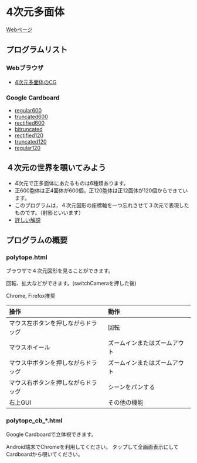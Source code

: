 # 4次元多面体

[Webページ](https://takash1.github.io/polytope/)

## プログラムリスト

### Webブラウザ
- [4次元多面体のCG](polytope.html)

### Google Cardboard
- [regular600](cardboard/polytope_cb_regular600.html)
- [truncated600](cardboard/polytope_cb_truncated600.html)
- [rectified600](cardboard/polytope_cb_rectified600.html)
- [bitruncated](cardboard/polytope_cb_bitruncated.html)
- [rectified120](cardboard/polytope_cb_rectified120.html)
- [truncated120](cardboard/polytope_cb_truncated120.html)
- [regular120](cardboard/polytope_cb_regular120.html)


## ４次元の世界を覗いてみよう

- 4次元で正多面体にあたるものは6種類あります。
- 正600胞体は正4面体が600個，正120胞体は正12面体が120個からできています。
- このプログラムは，４次元図形の座標軸を一つ忘れさせて３次元で表現したものです。（射影といいます）
- [詳しい解説](http://www.i.h.kyoto-u.ac.jp/~tsuiki/600cell/)

## プログラムの概要
### polytope.html
ブラウザで４次元図形を見ることができます。

回転、拡大などができます。(switchCameraを押した後)

Chrome, Firefox推奨

| 操作                         | 動作                  |
|:----------------------------|:----------------------|
|マウス左ボタンを押しながらドラッグ|回転                    |
|マウスホイール                 |ズームインまたはズームアウト|
|マウス中ボタンを押しながらドラッグ|ズームインまたはズームアウト|
|マウス右ボタンを押しながらドラッグ|シーンをパンする          |
|右上GUI                      |その他の機能　　　　　　　　|


### polytope_cb_*.html
Google Cardboardで立体視できます。

Android端末でChromeを利用してください。
タップして全画面表示にしてCardboardから覗いてください。
